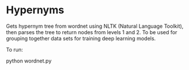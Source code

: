 # Hypernyms

Gets hypernym tree from wordnet using NLTK (Natural Language Toolkit), then parses the tree to return nodes from levels 1 and 2. To be used for grouping together data sets for training deep learning models.


To run: 

python wordnet.py
